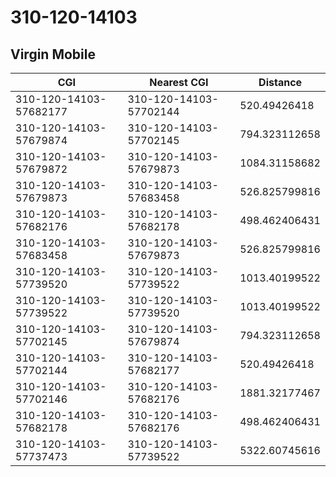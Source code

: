 # 310-120-14103
## Virgin Mobile


| CGI | Nearest CGI | Distance |
|-----|-------------|----------|
| 310-120-14103-57682177 | 310-120-14103-57702144 | 520.49426418 |
| 310-120-14103-57679874 | 310-120-14103-57702145 | 794.323112658 |
| 310-120-14103-57679872 | 310-120-14103-57679873 | 1084.31158682 |
| 310-120-14103-57679873 | 310-120-14103-57683458 | 526.825799816 |
| 310-120-14103-57682176 | 310-120-14103-57682178 | 498.462406431 |
| 310-120-14103-57683458 | 310-120-14103-57679873 | 526.825799816 |
| 310-120-14103-57739520 | 310-120-14103-57739522 | 1013.40199522 |
| 310-120-14103-57739522 | 310-120-14103-57739520 | 1013.40199522 |
| 310-120-14103-57702145 | 310-120-14103-57679874 | 794.323112658 |
| 310-120-14103-57702144 | 310-120-14103-57682177 | 520.49426418 |
| 310-120-14103-57702146 | 310-120-14103-57682176 | 1881.32177467 |
| 310-120-14103-57682178 | 310-120-14103-57682176 | 498.462406431 |
| 310-120-14103-57737473 | 310-120-14103-57739522 | 5322.60745616 |

